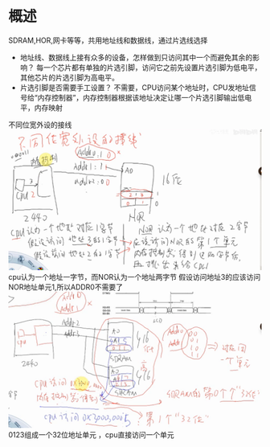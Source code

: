# 概述
SDRAM,HOR,网卡等等，共用地址线和数据线，通过片选线选择 

- 地址线、数据线上接有众多的设备，怎样做到只访问其中一个而避免其余的影响？
	每一个芯片都有单独的片选引脚，访问它之前先设置片选引脚为低电平，其他芯片的片选引脚为高电平。
- 片选引脚是否需要手工设置？
	不需要，CPU访问某个地址时，CPU发地址信号给“内存控制器”，内存控制器根据该地址决定让哪一个片选引脚输出低电平，内存映射

不同位宽外设的接线
![](image/不同位宽外设的接线.png)
cpu认为一个地址一字节，而NOR认为一个地址两字节
假设访问地址3的应该访问NOR地址单元1,所以ADDR0不需要了
![](image/不同位宽外设的接线2.png)0123组成一个32位地址单元 ，cpu直接访问一个单元